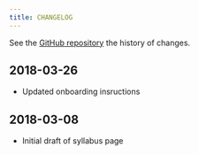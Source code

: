 ```yaml
---
title: CHANGELOG
---
```


See the [GitHub repository](https://github.com/UW-POLS503/2018/commits/master) the history of changes.

## 2018-03-26

- Updated onboarding insructions

## 2018-03-08

- Initial draft of syllabus page


